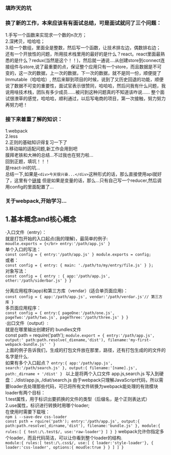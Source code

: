 ### 填昨天的坑
### 换了新的工作，本来应该有有面试总结，可是面试就问了三个问题：</br>
1.手写一个函数来实现求一个数的n次方；</br>
2.深拷贝，哈哈哈；</br>
3.给一个数组，里面全是整数，然后写一个函数，让技术排左边，偶数排右边；</br>
还有一个开放性的问题，所用技术栈里用的最好的是什么？react。react里面最熟悉的是什么？redux(当然是这个！！)，然后就一通说....从创建store到connect连接组件与store,说了最重要的点，保证整个应用只有一个store，而且数据是不可变的，这一次的数据，上一次的数据，下一次的数据，就不是同一份，顺便提了Immutable（哈哈哈）,
然后来聊到项目的时候，说到了又历史回退的功能，顺便说了数据不可变的重要性，面试官表示很赞同，哈哈哈，然后问我有什么问题，我说用啥技术栈，团队有多少成员......被问到这种问题真的不知道该咋说......
整个面试很潦草的感觉，哈哈哈，顺利通过，以后写电商的项目，第一次接触，努力努力再努力吧！</br>
### 接下来着重了解的知识：</br>
1.webpack</br>
2.less</br>
2.正则的基础知识得复习一下了</br>
3.移动端的适配问题,新工作会用到吧</br>
膜拜老铁和大神的总结...不过我也在努力啦...</br>
回到正题，填坑！！！</br>
是react-inl的坑...</br>
总结一下,如果是`<div>今天很兴奋...</div>`这种形式的话，那么直接使用api就好了，这里有个[链接](http://blog.csdn.net/function__/article/details/72778964)
但是如果是变量的话，那么...只有自己写一个reducer,然后调用config的里面配置了...
### 关于webpack,开始学习...
## 1.基本概念and核心概念</br>
·入口文件（entry）：</br>
就是打包开始的入口起点(我的理解)，最简单的例子:</br>
`
moudle.exports = {</br>
    entry:'/path/app.js'
}
`</br>
单个入口的写法：</br>
`const config = {
    entry:'/path/app.js'
}
module.exports = config;
`</br>
或者：<br/>
`const config = {
  entry: {
    main: './path/to/my/entry/file.js'
  }
};`</br>
对象写法：</br>
`const config = {
    entry : {
        app:'/path/app.js',
        other:'/path/siderbar.js'
    }
}`</br>

分离应用程序(app)和第三方库（vendar）(适合单页面应用)：</br>
`const config = {
    app:'/path/app.js',
    vendar:'/path/verdar.js'// 第三方库
}`</br>
多页面应用程序：</br>
`const config = {
    entry:{
        pageOne:'/path/one.js',
        pageTwo:'/path/two.js',
        pageThree:'/path/three.js'
    }
}`</br>
·出口文件（output）:<br/>
就是在哪里输出创建好的 bundles文件<br />
const path = require('path');
`module.export = {
    entry:'/path/app.js',
    output:'
        path:path.resolve(_diename,'dist'),
        filename:'my-first-webpack-bundle.js'
    '
}
`<br/>
上面的例子告诉我们，生成的打包文件放在那里，路径，还有打包生成的的文件的名字是什么.<br/>
如果有多个入口起点？<be/>
`entry:{
    app:'/path/app.js',
    search:'/path/search.js'
},
output:{
    filename:'[name].js',
    path:_dirname + '/dist'
}
`
以上是将两个入口文件 app.js,search.js 写入到硬盘：./dist/app.js,./diat/search.js<be/>
由于webpack只理解JavaScript代码，所以需要loader去处理那些代码，可已将所有文件转换为webpack能处理的有效模块<br/>
loader有两个目标：<br/>
1.test属性，用于标识出要抓换的文件的类型（后缀名，是个正则表达式）<br/>
2.use属性，标识进行转换时用哪个loader;<br/>
在使用时需要下载哦：<br/>
`npm i --save-dev css-loader`<br/>
`
    const psth = rquire('path');
        entry:'/path/app.js',
        output:{
            path:path.resolve(_dirname,'dist'),
            filename:'bundle.js'
        },
        module:{
            rules:[
                { test:/\.test$/, use:'raw-loader'}
            ]
        }
    }
`
webpack允许你指定多个loader，而且代码简洁，可以让你看到整个loader的结构.<br/>
`
module:{
    rules:[
        test:/\.css$/,
        use:[
            { loader:'style-loader'},
            {
                loader:'css-loader',
                options:{
                    moudle:true
                }
            }
        ]
    ]
}
`

